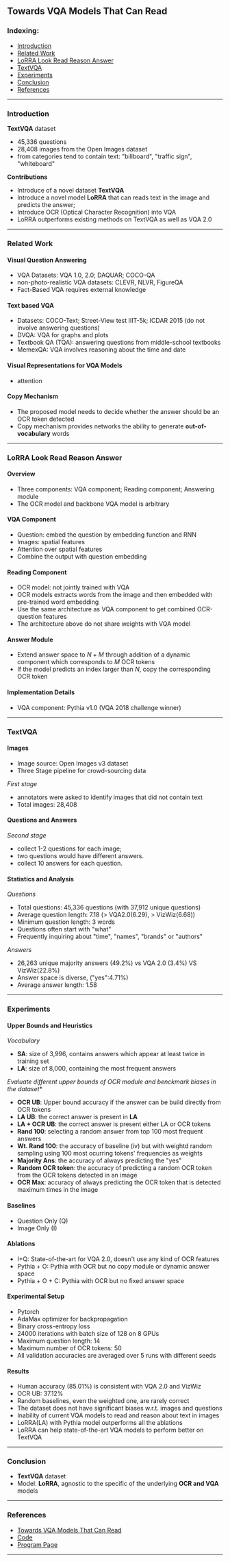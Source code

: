 ## Towards VQA Models That Can Read

### Indexing:
- [Introduction](#Introduction)
- [Related Work](#Related-Work)
- [LoRRA Look Read Reason Answer](#LoRRA-Look-Read-Reason-Answer)
- [TextVQA](#TextVQA)
- [Experiments](#Experiments)
- [Conclusion](#Conclusion)
- [References](#References)

---
### Introduction
**TextVQA** dataset
- 45,336 questions
- 28,408 images from the Open Images dataset
- from categories tend to contain text: "billboard", "traffic sign", "whiteboard"

**Contributions**
- Introduce of a novel dataset **TextVQA**
- Introduce a novel model **LoRRA** that can reads text in the image and predicts the answer;
- Introduce OCR (Optical Character Recognition) into VQA 
- LoRRA outperforms existing methods on TextVQA as well as VQA 2.0

---
### Related Work
#### Visual Question Answering
- VQA Datasets: VQA 1.0, 2.0; DAQUAR; COCO-QA
- non-photo-realistic VQA datasets: CLEVR, NLVR, FigureQA
- Fact-Based VQA requires external knowledge

#### Text based VQA
- Datasets: COCO-Text; Street-View test IIIT-5k; ICDAR 2015 (do not involve answering questions)
- DVQA: VQA for graphs and plots
- Textbook QA (TQA): answering questions from middle-school textbooks
- MemexQA: VQA involves reasoning about the time and date

#### Visual Representations for VQA Models
- attention

#### Copy Mechanism
- The proposed model needs to decide whether the answer should be an OCR token detected
- Copy mechanism provides networks the ability to generate **out-of-vocabulary** words

---
### LoRRA Look Read Reason Answer
#### Overview
- Three components: VQA component; Reading component; Answering module
- The OCR model and backbone VQA model is arbitrary

#### VQA Component
- Question: embed the question by embedding function and RNN
- Images: spatial features
- Attention over spatial features
- Combine the output with question embedding

#### Reading Component
- OCR model: not jointly trained with VQA
- OCR models extracts words from the image and then embedded with pre-trained word embedding
- Use the same architecture as VQA component to get combined OCR-question features
- The architecture above do not share weights with VQA model

#### Answer Module
- Extend answer space to $N+M$ through addition of a dynamic component which corresponds to $M$ OCR tokens
- If the model predicts an index larger than $N$, copy the corresponding OCR token

#### Implementation Details
- VQA component: Pythia v1.0 (VQA 2018 challenge winner)

---
### TextVQA
#### Images
- Image source: Open Images v3 dataset 
- Three Stage pipeline for crowd-sourcing data

*First stage*
- annotators were asked to identify images that did not contain text
- Total images: 28,408

#### Questions and Answers
*Second stage*
- collect 1-2 questions for each image; 
- two questions would have different answers. 
- collect 10 answers for each question.

#### Statistics and Analysis
*Questions*
- Total questions: 45,336 questions (with 37,912 unique questions)
- Average question length: 7.18 (> VQA2.0(6.29), > VizWiz(6.68))
- Minimum question length: 3 words
- Questions often start with "what"
- Frequently inquiring about "time", "names", "brands" or "authors"

*Answers*
- 26,263 unique majority answers (49.2%) vs VQA 2.0 (3.4%) VS VizWiz(22.8%)
- Answer space is diverse, ("yes":4.71%)
- Average answer length: 1.58

---
### Experiments
#### Upper Bounds and Heuristics
*Vocabulary*
- **SA**: size of 3,996, contains answers which appear at least twice in training set
- **LA**: size of 8,000, containing the most frequent answers

*Evaluate different upper bounds of OCR module and benckmark biases in the dataset**
- **OCR UB**: Upper bound accuracy if the answer can be build directly from OCR tokens
- **LA UB**: the correct answer is present in **LA**
- **LA + OCR UB**: the correct answer is present either LA or OCR tokens
- **Rand 100**: selecting a random answer from top 100 most frequent answers
- **Wt. Rand 100**: the accuracy of baseline (iv) but with weightd random sampling using 100 most ocurring tokens' frequencies as weights
- **Majority Ans**: the accuracy of always predicting the "yes"
- **Random OCR token**: the accuracy of predicting a random OCR token from the OCR tokens detected in an image
- **OCR Max**: accuracy of always predicting the OCR token that is detected maximum times in the image

#### Baselines
- Question Only (Q)
- Image Only (I)

#### Ablations
- I+Q: State-of-the-art for VQA 2.0, doesn't use any kind of OCR features
- Pythia + O: Pythia with OCR but no copy module or dynamic answer space
- Pythia + O + C: Pythia with OCR but no fixed answer space

#### Experimental Setup
- Pytorch
- AdaMax optimizer for backpropagation
- Binary cross-entropy loss
- 24000 iterations with batch size of 128 on 8 GPUs
- Maximum question length: 14
- Maximum number of OCR tokens: 50
- All validation accuracies are averaged over 5 runs with different seeds

#### Results
- Human accuracy (85.01%) is consistent with VQA 2.0 and VizWiz
- OCR UB: 37.12%
- Random baselines, even the weighted one, are rarely correct
- The dataset does not have significant biases w.r.t. images and questions
- Inability of current VQA models to read and reason about text in images
- LoRRA(LA) with Pythia model outperforms all the ablations
- LoRRA can help state-of-the-art VQA models to perform better on TextVQA

---
### Conclusion
- **TextVQA** dataset
- Model: **LoRRA**, agnostic to the specific of the underlying **OCR and VQA** models

---
### References
- [Towards VQA Models That Can Read](https://arxiv.org/pdf/1904.08920.pdf)
- [Code](https://github.com/facebookresearch/pythia)
- [Program Page](https://textvqa.org/)
---
